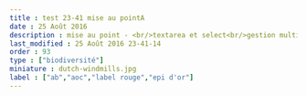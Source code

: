 ```yaml
---
title : test 23-41 mise au pointA
date : 25 Août 2016
description : mise au point - <br/>textarea et select<br/>gestion multiligne, et choix multiples<br/>etc...
last_modified : 25 Août 2016 23-41-14
order : 93
type : ["biodiversité"]
miniature : dutch-windmills.jpg
label : ["ab","aoc","label rouge","epi d'or"]
---
```

